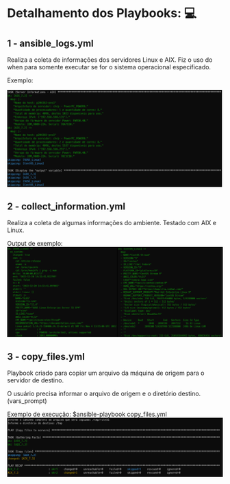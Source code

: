 # Detalhamento dos Playbooks: 💻

## 1 - ansible_logs.yml

Realiza a coleta de informações dos servidores Linux e AIX. Fiz o uso do when para somente executar se for o sistema operacional especificado.

Exemplo:

![ansible_log](https://github.com/rafaelcezario/ansible/blob/ad7b3e712b42bc546bc47e04190f9ad5b465b30a/images/ansible_logs_2.png)


## 2 - collect_information.yml

Realiza a coleta de algumas informações do ambiente. Testado com AIX e Linux.

Output de exemplo:
![output](https://github.com/rafaelcezario/ansible/blob/b7593e3acb038a61790ee09d0ca88ecce16dcbd8/images/ansible_collect.png)


## 3 - copy_files.yml
Playbook criado para copiar um arquivo da máquina de origem para o servidor de destino. 

O usuário precisa informar o arquivo de origem e o diretório destino. (vars_prompt)

Exemplo de execução:
$ansible-playbook copy_files.yml
![copy_files](https://github.com/rafaelcezario/ansible/blob/fb6ade85f810a67857935f414f35fddc5176df14/images/copy_files.png)
